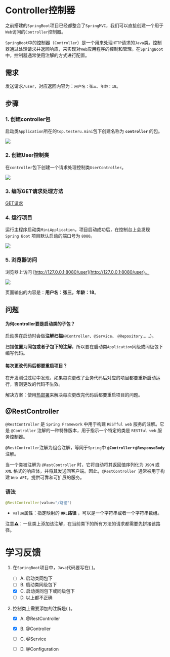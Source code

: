 # Controller控制器

之前搭建的`SpringBoot`项目已经都整合了`SpringMVC`，我们可以直接创建一个用于`Web`访问的`Controller`控制器。

`SpringBoot`中的控制器（`Controller`）是一个用来处理`HTTP`请求的`Java`类。控制器通过处理请求并返回响应，来实现对`Web`应用程序的控制和管理。在`SpringBoot`中，控制器通常使用注解的方式进行配置。

## 需求

发送请求`/user`，对应返回内容为：`用户名：张三，年龄：18`。

## 步骤

### 1. 创建controller包

启动类`Application`所在的`top.testeru.mini`包下创建名称为
**`controller`** 的包。


![](https://cdn.jsdelivr.net/gh/TesterDevSoul/blog_pic/springboot/20230321160629.png)

### 2. 创建User控制类

在`controller`包下创建一个请求处理控制类`UserController`。

![](https://cdn.jsdelivr.net/gh/TesterDevSoul/blog_pic/springboot/20230321160939.png)


### 3. 编写GET请求处理方法

[GET请求](GET请求-无参&String返回值.md.md)


### 4. 运行项目 

运行主程序启动类`MiniApplication`，项目启动成功后，在控制台上会发现 `Spring Boot` 项目默认启动的端口号为 `8080`。

![](https://cdn.jsdelivr.net/gh/TesterDevSoul/blog_pic/springboot/20230321162216.png)


### 5. 浏览器访问 

浏览器上访问 [http://127.0.0.1:8080/user](http://127.0.0.1:8080/user)。

![](https://cdn.jsdelivr.net/gh/TesterDevSoul/blog_pic/springboot/20230321162306.png)

页面输出的内容是：**用户名：张三，年龄：18**。


## 问题

#### 为何controller要是启动类的子包？

启动类在启动时会做**注解扫描**(`@Controller`、`@Service`、 `@Repository`......)。

扫描**位置**为**同包或者子包下的注解**，所以要在启动类`Application`同级或同级包下编写代码。

#### 每次更改代码后都要重启项目？

在开发测试过程中发现，如果每次更改了业务代码后对应的项目都要重新启动运行，否则更改的代码不生效。

解决方案：使用[热部署](热部署.md)来解决每次更改完代码后都要重启项目的问题。


## @RestController

`@RestController` 是 `Spring Framework` 中用于构建 `RESTful web` 服务的注解。它是 `@Controller` 注解的一种特殊版本，用于指示一个特定的类是 `RESTful web` 服务控制器。

`@RestController`注解为组合注解，等同于`Spring`中 **`@Controller`+`@ResponseBody`** 注解。

当一个类被注解为 `@RestController` 时，它将自动将其返回值序列化为 `JSON` 或 `XML` 格式的响应体，并将其发送回客户端。因此，`@RestController `通常被用于构建 `Web API`，提供可靠和可扩展的服务。



### 语法

```java
@RestController(value="/路径")
```

- `value`属性：指定映射的 **`URL`路径** ，可以是一个字符串或者一个字符串数组。

注意⚠️：一旦类上添加该注解，在当前类下的所有方法的请求都需要先拼接该路径。


# 学习反馈

1. 在`SpringBoot`项目中，`Java`代码要写在( )。

   - [ ] A. 启动类同包下
   - [ ] B. 启动类同级包下
   - [x] C. 启动类同包下或同级包下
   - [ ] D. 以上都不正确

2. 控制类上需要添加的注解是( )。

   - [x] A. @RestController
   - [x] B. @Controller
   - [ ] C. @Service
   - [ ] D. @Configuration

